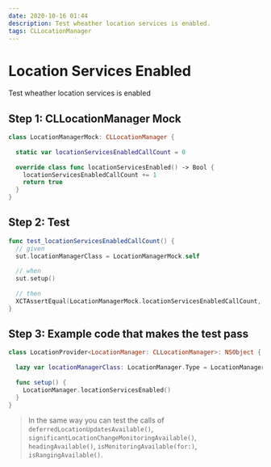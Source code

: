 ```yaml
---
date: 2020-10-16 01:44
description: Test wheather location services is enabled.
tags: CLLocationManager
---
```


# Location Services Enabled

Test wheather location services is enabled

## Step 1: CLLocationManager Mock

```swift
class LocationManagerMock: CLLocationManager {
  
  static var locationServicesEnabledCallCount = 0
  
  override class func locationServicesEnabled() -> Bool {
    locationServicesEnabledCallCount += 1
    return true
  }
}
```

## Step 2: Test

```swift
func test_locationServicesEnabledCallCount() {
  // given
  sut.locationManagerClass = LocationManagerMock.self
  
  // when
  sut.setup()
  
  // then
  XCTAssertEqual(LocationManagerMock.locationServicesEnabledCallCount, 1)
}
```

## Step 3: Example code that makes the test pass

```swift
class LocationProvider<LocationManager: CLLocationManager>: NSObject {
  
  lazy var locationManagerClass: LocationManager.Type = LocationManager.self
  
  func setup() {
    LocationManager.locationServicesEnabled()
  }
}
```

> In the same way you can test the calls of `deferredLocationUpdatesAvailable()`, `significantLocationChangeMonitoringAvailable()`, `headingAvailable()`, `isMonitoringAvailable(for:)`, `isRangingAvailable()`.
